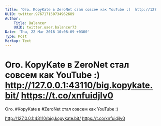 ```yaml
---
Title: 'Ого. KopyKate в ZeroNet стал совсем как YouTube :)  http://127.0.0.1:43110/big.kopykate.bit/ https://t.co/xnfuidjlv0'
UUID: twitter.976717150734962689
Author:
    Title: Balancer
    UUID: twitter.user.balancer73
Date: 'Thu, 22 Mar 2018 10:08:09 +0300'
Type: Post
Markup: Text
---
```


# Ого. KopyKate в ZeroNet стал совсем как YouTube :)  http://127.0.0.1:43110/big.kopykate.bit/ https://t.co/xnfuidjlv0

Ого. #KopyKate в #ZeroNet стал совсем как YouTube :)

http://127.0.0.1:43110/big.kopykate.bit/
https://t.co/xnfuidjlv0